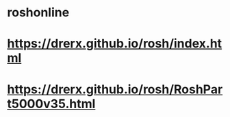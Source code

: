 # roshonline

# https://drerx.github.io/rosh/index.html

# https://drerx.github.io/rosh/RoshPart5000v35.html
